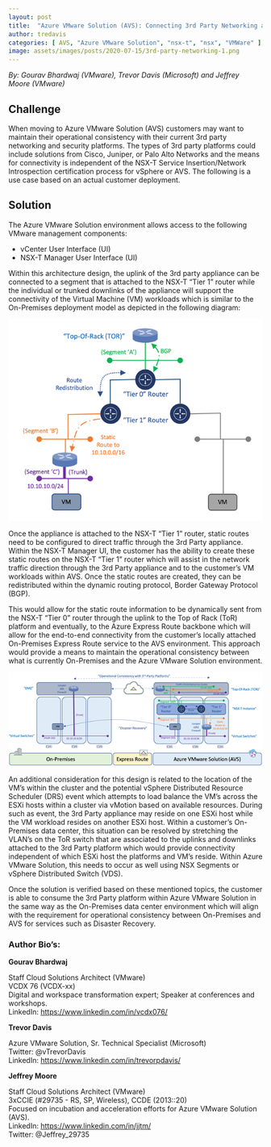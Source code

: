 ```yaml
---
layout: post
title:  "Azure VMware Solution (AVS): Connecting 3rd Party Networking and Security Platforms"
author: tredavis
categories: [ AVS, "Azure VMware Solution", "nsx-t", "nsx", "VMWare" ]
image: assets/images/posts/2020-07-15/3rd-party-networking-1.png
---
```

*By: Gourav Bhardwaj (VMware), Trevor Davis (Microsoft) and Jeffrey Moore (VMware)*

## Challenge
When moving to Azure VMware Solution (AVS) customers may want to maintain their operational consistency with their current 3rd party networking and security platforms.  The types of 3rd party platforms could include solutions from Cisco, Juniper, or Palo Alto Networks and the means for connectivity is independent of the NSX-T Service Insertion/Network Introspection certification process for vSphere or AVS.  The following is a use case based on an actual customer deployment.

## Solution
The Azure VMware Solution environment allows access to the following VMware management components:

- vCenter User Interface (UI)
- NSX-T Manager User Interface (UI)

Within this architecture design, the uplink of the 3rd party appliance can be connected to a segment that is attached to the NSX-T “Tier 1” router while the individual or trunked downlinks of the appliance will support the connectivity of the Virtual Machine (VM) workloads which is similar to the On-Premises deployment model as depicted in the following diagram:

![Deployment Model for Connectivity of a 3rd Party Appliance with NSX-T](/assets/images/posts/2020-07-15/3rd-party-networking-1.png)

Once the appliance is attached to the NSX-T “Tier 1” router, static routes need to be configured to direct traffic through the 3rd Party appliance. Within the NSX-T Manager UI, the customer has the ability to create these static routes on the NSX-T “Tier 1” router which will assist in the network traffic direction through the 3rd Party appliance and to the customer’s VM workloads within AVS. Once the static routes are created, they can be redistributed within the dynamic routing protocol, Border Gateway Protocol (BGP).

This would allow for the static route information to be dynamically sent from the NSX-T “Tier 0” router through the uplink to the Top of Rack (ToR) platform and eventually, to the Azure Express Route backbone which will allow for the end-to-end connectivity from the customer’s locally attached On-Premises Express Route service to the AVS environment. This approach would provide a means to maintain the operational consistency between what is currently On-Premises and the Azure VMware Solution environment.

![Operational Consistency Deployment Model of 3rd Party Appliance in Azure VMware Solution](/assets/images/posts/2020-07-15/3rd-party-networking-2.png)

An additional consideration for this design is related to the location of the VM’s within the cluster and the potential vSphere Distributed Resource Scheduler (DRS) event which attempts to load balance the VM’s across the ESXi hosts within a cluster via vMotion based on available resources.  During such as event, the 3rd Party appliance may reside on one ESXi host while the VM workload resides on another ESXi host.  Within a customer’s On-Premises data center, this situation can be resolved by stretching the VLAN’s on the ToR switch that are associated to the uplinks and downlinks attached to the 3rd Party platform which would provide connectivity independent of which ESXi host the platforms and VM’s reside.  Within Azure VMware Solution, this needs to occur as well using NSX Segments or vSphere Distributed Switch (VDS). 

Once the solution is verified based on these mentioned topics, the customer is able to consume the 3rd Party platform within Azure VMware Solution in the same way as the On-Premises data center environment which will align with the requirement for operational consistency between On-Premises and AVS for services such as Disaster Recovery.

### Author Bio’s:

**Gourav Bhardwaj**

Staff Cloud Solutions Architect (VMware)  
VCDX 76 (VCDX-xx)  
Digital and workspace transformation expert; Speaker at conferences and workshops.  
LinkedIn: https://www.linkedin.com/in/vcdx076/  

**Trevor Davis**

Azure VMware Solution, Sr. Technical Specialist (Microsoft)  
Twitter: @vTrevorDavis  
LinkedIn: https://www.linkedin.com/in/trevorpdavis/  

**Jeffrey Moore**

Staff Cloud Solutions Architect (VMware)  
3xCCIE (#29735 - RS, SP, Wireless), CCDE (2013::20)  
Focused on incubation and acceleration efforts for Azure VMware Solution (AVS).  
LinkedIn: https://www.linkedin.com/in/jjtm/  
Twitter: @Jeffrey_29735  